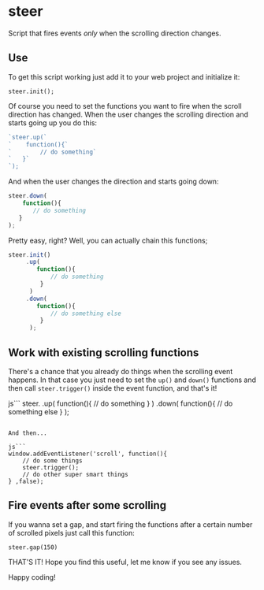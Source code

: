 steer
=====

Script that fires events *only* when the scrolling direction changes.


Use
---

To get this script working just add it to your web project and initialize it:

`steer.init();`

Of course you need to set the functions you want to fire when the scroll direction has changed. When the user changes the scrolling direction and starts going up you do this:

```js
`steer.up(`
`    function(){`
`        // do something`
`   }`
`);
```

And when the user changes the direction and starts going down:

```js
steer.down(
    function(){
       // do something
   }
);
```


Pretty easy, right? Well, you can actually chain this functions;

```js
steer.init()
     .up(
        function(){
            // do something
         }
      )
     .down(
        function(){
            // do something else
         }
      );
```


Work with existing scrolling functions
--------------------------------------

There's a chance that you already do things when the scrolling event happens. In that case you just need to set the `up()` and `down()` functions and then call `steer.trigger()` inside the event function, and that's it!

js```
steer.
     .up(
        function(){
            // do something
         }
      )
     .down(
        function(){
            // do something else
         }
      );
```

And then...

js```
window.addEventListener('scroll', function(){
	// do some things
	steer.trigger();
	// do other super smart things
} ,false);
```


Fire events after some scrolling
--------------------------------

If you wanna set a gap, and start firing the functions after a certain number of scrolled pixels just call this function:

`steer.gap(150)`


THAT'S IT! Hope you find this useful, let me know if you see any issues.

Happy coding!

